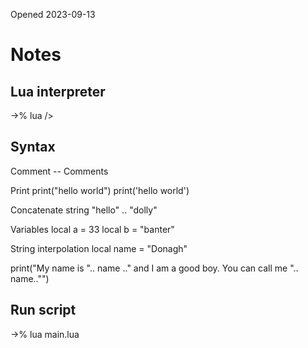 Opened 2023-09-13


# Notes

## Lua interpreter
->% lua
/> 

## Syntax 

Comment
-- Comments

Print
print("hello world")
print('hello world')

Concatenate string
"hello" .. "dolly"

Variables
local a = 33
local b = "banter"

String interpolation
local name = "Donagh"

print("My name is ".. name .." and I am a good boy. You can call me "..     name.."")


## Run script
->% lua main.lua





